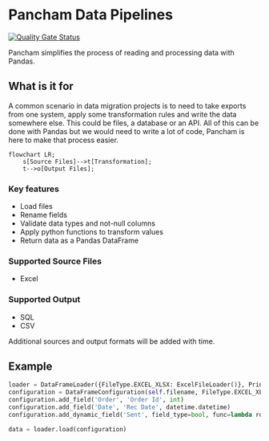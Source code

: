 # Pancham Data Pipelines

[![Quality Gate Status](https://sonarcloud.io/api/project_badges/measure?project=Loqui-Tech_pancham&metric=alert_status)](https://sonarcloud.io/summary/new_code?id=Loqui-Tech_pancham)

Pancham simplifies the process of reading and processing data with Pandas. 

## What is it for

A common scenario in data migration projects is to need to take exports from one system, apply some transformation rules and write the data somewhere else. This could be files, a database or an API. All of this can be done with Pandas but we would need to write a lot of code, Pancham is here to make that process easier.

```mermaid
flowchart LR;
    s[Source Files]-->t[Transformation];
    t-->o[Output Files];
```
### Key features

- Load files
- Rename fields
- Validate data types and not-null columns
- Apply python functions to transform values
- Return data as a Pandas DataFrame

### Supported Source Files

- Excel

### Supported Output

- SQL
- CSV

Additional sources and output formats will be added with time.

## Example

```python
loader = DataFrameLoader({FileType.EXCEL_XLSX: ExcelFileLoader()}, PrintReporter())
configuration = DataFrameConfiguration(self.filename, FileType.EXCEL_XLSX, sheet='Sheet1')
configuration.add_field('Order', 'Order Id', int)
configuration.add_field('Date', 'Rec Date', datetime.datetime)
configuration.add_dynamic_field('Sent', field_type=bool, func=lambda row: row['Disp.'] == 'X')

data = loader.load(configuration)
```